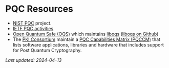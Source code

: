 # PQC Resources

- [NIST PQC](https://csrc.nist.gov/projects/post-quantum-cryptography) project.
- [IETF PQC activities](https://wiki.ietf.org/group/sec/PQCAgility)
- [Open Quantum Safe (OQS)](https://openquantumsafe.org) which maintains [liboqs](https://openquantumsafe.org/liboqs/) ([liboqs on Github](https://github.com/open-quantum-safe/liboqs))
- The [PKI Consortium](https://pkic.org) maintain a [PQC Capabilities Matrix (PQCCM)](https://pkic.org/pqccm/) that lists software applications, libraries and hardware that includes support for Post Quantum Cryptography.

*Last updated: 2024-04-13*

